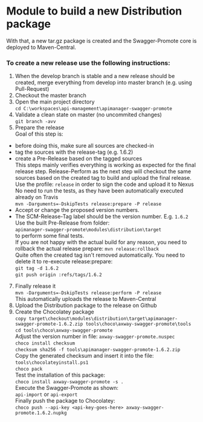 # Module to build a new Distribution package

With that, a new tar.gz package is created and the Swagger-Promote core is deployed to Maven-Central.

### 

### To create a new release use the following instructions:
1. When the develop branch is stable and a new release should be created, merge everything from develop into master branch (e.g. using Pull-Request)  
2. Checkout the master branch  
3. Open the main project directory  
`cd C:\workspaces\api-management\apimanager-swagger-promote`
4. Validate a clean state on master (no uncommited changes)  
`git branch -avv`
6. Prepare the release  
Goal of this step is: 
- before doing this, make sure all sources are checked-in  
- tag the sources with the release-tag (e.g. 1.6.2)
- create a Pre-Release based on the tagged sources  
This steps mainly verifies everything is working as expected for the final release step.  Release-Perform as the next step will checkout the same sources based on the created tag to build and upload the final release.  
Use the profile: `release` in order to sign the code and upload it to Nexus  
No need to run the tests, as they have been automatically executed already on Travis  
`mvn -Darguments=-DskipTests release:prepare -P release`  
- Accept or change the proposed version numbers.  
- The SCM-Release-Tag label should be the version number. E.g. `1.6.2`  
Use the built Pre-Release from folder:  
`apimanager-swagger-promote\modules\distribution\target`  
to perform some final tests.  
If you are not happy with the actual build for any reason, you need to rollback the actual release prepare:
`mvn release:rollback`  
Quite often the created tag isn't removed automatically. You need to delete it to re-execute release:prepare:  
`git tag -d 1.6.2`  
`git push origin :refs/tags/1.6.2`  
7. Finally release it  
`mvn -Darguments=-DskipTests release:perform -P release`  
This automatically uploads the release to Maven-Central  
8. Upload the Distribution package to the release on Github  
9. Create the Chocolatey package  
`copy target\checkout\modules\distribution\target\apimanager-swagger-promote-1.6.2.zip tools\choco\axway-swagger-promote\tools`  
`cd tools\choco\axway-swagger-promote`  
Adjust the version number in file: `axway-swagger-promote.nuspec`  
`choco install checksum`  
`checksum sha256 -f tools\apimanager-swagger-promote-1.6.2.zip`  
Copy the generated checksum and insert it into the file: `tools\chocolateyinstall.ps1`  
`choco pack`  
Test the installation of this package:  
`choco install axway-swagger-promote -s .`  
Execute the Swagger-Promote as shown:  
`api-import` or `api-export`  
Finally push the package to Chocolatey:  
`choco push --api-key <api-key-goes-here> axway-swagger-promote.1.6.2.nupkg`
